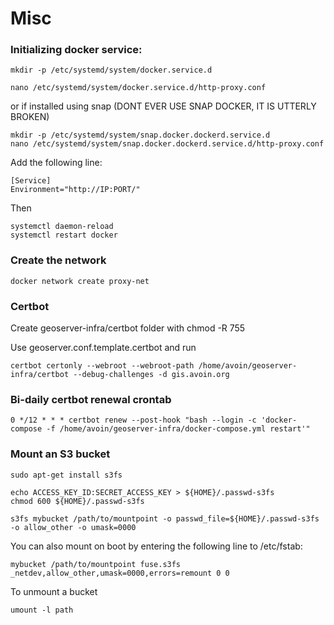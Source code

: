 # Misc

### Initializing docker service:

    mkdir -p /etc/systemd/system/docker.service.d

    nano /etc/systemd/system/docker.service.d/http-proxy.conf


or if installed using snap (DONT EVER USE SNAP DOCKER, IT IS UTTERLY BROKEN)

    mkdir -p /etc/systemd/system/snap.docker.dockerd.service.d
    nano /etc/systemd/system/snap.docker.dockerd.service.d/http-proxy.conf


Add the following line:

    [Service]
    Environment="http://IP:PORT/"

Then

    systemctl daemon-reload
    systemctl restart docker

### Create the network

    docker network create proxy-net

### Certbot
Create geoserver-infra/certbot folder with chmod -R 755

Use geoserver.conf.template.certbot and run

    certbot certonly --webroot --webroot-path /home/avoin/geoserver-infra/certbot --debug-challenges -d gis.avoin.org

### Bi-daily certbot renewal crontab

    0 */12 * * * certbot renew --post-hook "bash --login -c 'docker-compose -f /home/avoin/geoserver-infra/docker-compose.yml restart'"


### Mount an S3 bucket

    sudo apt-get install s3fs

    echo ACCESS_KEY_ID:SECRET_ACCESS_KEY > ${HOME}/.passwd-s3fs
    chmod 600 ${HOME}/.passwd-s3fs

    s3fs mybucket /path/to/mountpoint -o passwd_file=${HOME}/.passwd-s3fs -o allow_other -o umask=0000

You can also mount on boot by entering the following line to /etc/fstab:

    mybucket /path/to/mountpoint fuse.s3fs _netdev,allow_other,umask=0000,errors=remount 0 0


To unmount a bucket

    umount -l path